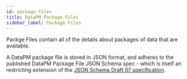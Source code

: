 ```yaml
---
id: package-files
title: DataPM Package Files
sidebar_label: Package Files
---
```


Packge Files contain all of the details about packages of data that are available. 

A DataPM package file is stored in JSON format, and adheres to the published DataPM Package File JSON Schema spec - which is itself an restricting extension of the [JSON Schema Draft 07 specification](https://json-schema.org/specification-links.html#draft-7). 

